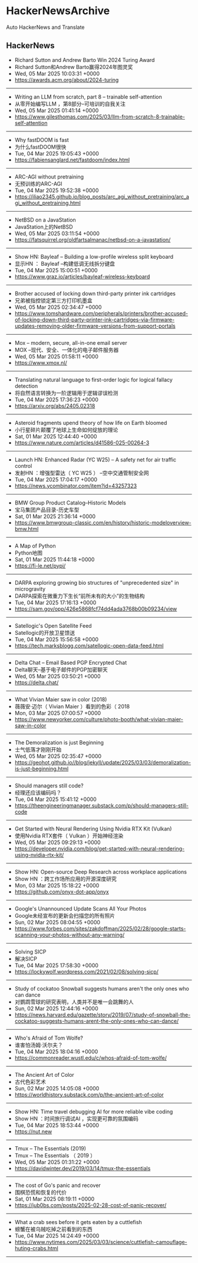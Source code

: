 # HackerNewsArchive
Auto HackerNews and Translate

## HackerNews
* Richard Sutton and Andrew Barto Win 2024 Turing Award
* Richard Sutton和Andrew Barto赢得2024年图灵奖
* Wed, 05 Mar 2025 10:03:31 +0000
* https://awards.acm.org/about/2024-turing
----
* Writing an LLM from scratch, part 8 – trainable self-attention
* 从零开始编写LLM ，第8部分–可培训的自我关注
* Wed, 05 Mar 2025 01:41:14 +0000
* https://www.gilesthomas.com/2025/03/llm-from-scratch-8-trainable-self-attention
----
* Why fastDOOM is fast
* 为什么fastDOOM很快
* Tue, 04 Mar 2025 19:05:43 +0000
* https://fabiensanglard.net/fastdoom/index.html
----
* ARC-AGI without pretraining
* 无预训练的ARC-AGI
* Tue, 04 Mar 2025 19:52:38 +0000
* https://iliao2345.github.io/blog_posts/arc_agi_without_pretraining/arc_agi_without_pretraining.html
----
* NetBSD on a JavaStation
* JavaStation上的NetBSD
* Wed, 05 Mar 2025 03:11:54 +0000
* https://fatsquirrel.org/oldfartsalmanac/netbsd-on-a-javastation/
----
* Show HN: Bayleaf – Building a low-profile wireless split keyboard
* 显示HN ： Bayleaf –构建低调无线拆分键盘
* Tue, 04 Mar 2025 15:00:51 +0000
* https://www.graz.io/articles/bayleaf-wireless-keyboard
----
* Brother accused of locking down third-party printer ink cartridges
* 兄弟被指控锁定第三方打印机墨盒
* Wed, 05 Mar 2025 02:34:47 +0000
* https://www.tomshardware.com/peripherals/printers/brother-accused-of-locking-down-third-party-printer-ink-cartridges-via-firmware-updates-removing-older-firmware-versions-from-support-portals
----
* Mox – modern, secure, all-in-one email server
* MOX –现代、安全、一体化的电子邮件服务器
* Wed, 05 Mar 2025 01:58:11 +0000
* https://www.xmox.nl/
----
* Translating natural language to first-order logic for logical fallacy detection
* 将自然语言转换为一阶逻辑用于逻辑谬误检测
* Tue, 04 Mar 2025 17:36:23 +0000
* https://arxiv.org/abs/2405.02318
----
* Asteroid fragments upend theory of how life on Earth bloomed
* 小行星碎片颠覆了地球上生命如何绽放的理论
* Sat, 01 Mar 2025 12:44:40 +0000
* https://www.nature.com/articles/d41586-025-00264-3
----
* Launch HN: Enhanced Radar (YC W25) – A safety net for air traffic control
* 发射HN ：增强型雷达（ YC W25 ） –空中交通管制安全网
* Tue, 04 Mar 2025 17:04:17 +0000
* https://news.ycombinator.com/item?id=43257323
----
* BMW Group Product Catalog–Historic Models
* 宝马集团产品目录-历史车型
* Sat, 01 Mar 2025 21:36:14 +0000
* https://www.bmwgroup-classic.com/en/history/historic-modeloverview-bmw.html
----
* A Map of Python
* Python地图
* Sat, 01 Mar 2025 11:44:18 +0000
* https://fi-le.net/pypi/
----
* DARPA exploring growing bio structures of "unprecedented size" in microgravity
* DARPA探索在微重力下生长“前所未有的大小”的生物结构
* Tue, 04 Mar 2025 17:16:13 +0000
* https://sam.gov/opp/426e5868fcf74dd4ada3768b00b09234/view
----
* Satellogic's Open Satellite Feed
* Satellogic的开放卫星馈送
* Tue, 04 Mar 2025 15:56:58 +0000
* https://tech.marksblogg.com/satellogic-open-data-feed.html
----
* Delta Chat – Email Based PGP Encrypted Chat
* Delta聊天–基于电子邮件的PGP加密聊天
* Wed, 05 Mar 2025 03:50:21 +0000
* https://delta.chat/
----
* What Vivian Maier saw in color (2018)
* 薇薇安·迈尔（ Vivian Maier ）看到的色彩（ 2018
* Mon, 03 Mar 2025 07:00:57 +0000
* https://www.newyorker.com/culture/photo-booth/what-vivian-maier-saw-in-color
----
* The Demoralization is just Beginning
* 士气低落才刚刚开始
* Wed, 05 Mar 2025 02:35:47 +0000
* https://geohot.github.io//blog/jekyll/update/2025/03/03/demoralization-is-just-beginning.html
----
* Should managers still code?
* 经理还应该编码吗？
* Tue, 04 Mar 2025 15:41:12 +0000
* https://theengineeringmanager.substack.com/p/should-managers-still-code
----
* Get Started with Neural Rendering Using Nvidia RTX Kit (Vulkan)
* 使用Nvidia RTX套件（ Vulkan ）开始神经渲染
* Wed, 05 Mar 2025 09:29:13 +0000
* https://developer.nvidia.com/blog/get-started-with-neural-rendering-using-nvidia-rtx-kit/
----
* Show HN: Open-source Deep Research across workplace applications
* Show HN ：跨工作场所应用的开源深度研究
* Mon, 03 Mar 2025 15:18:22 +0000
* https://github.com/onyx-dot-app/onyx
----
* Google's Unannounced Update Scans All Your Photos
* Google未经宣布的更新会扫描您的所有照片
* Sun, 02 Mar 2025 08:04:55 +0000
* https://www.forbes.com/sites/zakdoffman/2025/02/28/google-starts-scanning-your-photos-without-any-warning/
----
* Solving SICP
* 解决SICP
* Tue, 04 Mar 2025 17:58:30 +0000
* https://lockywolf.wordpress.com/2021/02/08/solving-sicp/
----
* Study of cockatoo Snowball suggests humans aren't the only ones who can dance
* 对鹦鹉雪球的研究表明，人类并不是唯一会跳舞的人
* Sun, 02 Mar 2025 12:44:16 +0000
* https://news.harvard.edu/gazette/story/2019/07/study-of-snowball-the-cockatoo-suggests-humans-arent-the-only-ones-who-can-dance/
----
* Who's Afraid of Tom Wolfe?
* 谁害怕汤姆·沃尔夫？
* Tue, 04 Mar 2025 18:04:16 +0000
* https://commonreader.wustl.edu/c/whos-afraid-of-tom-wolfe/
----
* The Ancient Art of Color
* 古代色彩艺术
* Sun, 02 Mar 2025 14:05:08 +0000
* https://worldhistory.substack.com/p/the-ancient-art-of-color
----
* Show HN: Time travel debugging AI for more reliable vibe coding
* Show HN ：时间旅行调试AI ，实现更可靠的氛围编码
* Tue, 04 Mar 2025 18:53:44 +0000
* https://nut.new
----
* Tmux – The Essentials (2019)
* Tmux – The Essentials （ 2019 ）
* Wed, 05 Mar 2025 01:31:22 +0000
* https://davidwinter.dev/2019/03/14/tmux-the-essentials
----
* The cost of Go's panic and recover
* 围棋恐慌和恢复的代价
* Sat, 01 Mar 2025 08:19:11 +0000
* https://jub0bs.com/posts/2025-02-28-cost-of-panic-recover/
----
* What a crab sees before it gets eaten by a cuttlefish
* 螃蟹在被乌贼吃掉之前看到的东西
* Tue, 04 Mar 2025 14:24:49 +0000
* https://www.nytimes.com/2025/03/03/science/cuttlefish-camouflage-huting-crabs.html
----

